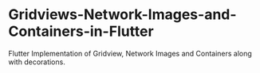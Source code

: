 # Gridviews-Network-Images-and-Containers-in-Flutter
Flutter Implementation of Gridview, Network Images and Containers along with decorations.
